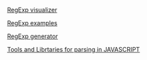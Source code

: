 
[RegExp visualizer](https://regexper.com/)


[RegExp examples](https://news.ycombinator.com/item?id=16265872)

[RegExp generator](http://www.txt2re.com/)


[Tools and Librtaries for parsing in JAVASCRIPT](https://tomassetti.me/parsing-in-javascript/)
